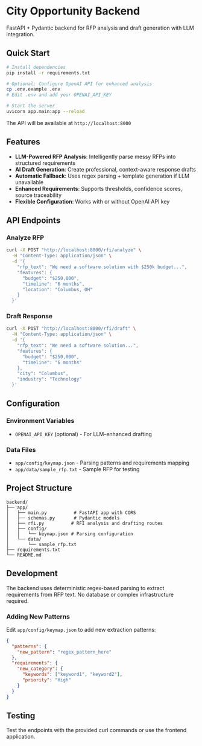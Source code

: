 # City Opportunity Backend

FastAPI + Pydantic backend for RFP analysis and draft generation with LLM integration.

## Quick Start

```bash
# Install dependencies
pip install -r requirements.txt

# Optional: Configure OpenAI API for enhanced analysis
cp .env.example .env
# Edit .env and add your OPENAI_API_KEY

# Start the server
uvicorn app.main:app --reload
```

The API will be available at `http://localhost:8000`

## Features

- **LLM-Powered RFP Analysis**: Intelligently parse messy RFPs into structured requirements
- **AI Draft Generation**: Create professional, context-aware response drafts
- **Automatic Fallback**: Uses regex parsing + template generation if LLM unavailable
- **Enhanced Requirements**: Supports thresholds, confidence scores, source traceability
- **Flexible Configuration**: Works with or without OpenAI API key

## API Endpoints

### Analyze RFP
```bash
curl -X POST "http://localhost:8000/rfi/analyze" \
  -H "Content-Type: application/json" \
  -d '{
    "rfp_text": "We need a software solution with $250k budget...",
    "features": {
      "budget": "$250,000",
      "timeline": "6 months",
      "location": "Columbus, OH"
    }
  }'
```

### Draft Response
```bash
curl -X POST "http://localhost:8000/rfi/draft" \
  -H "Content-Type: application/json" \
  -d '{
    "rfp_text": "We need a software solution...",
    "features": {
      "budget": "$250,000",
      "timeline": "6 months"
    },
    "city": "Columbus",
    "industry": "Technology"
  }'
```

## Configuration

### Environment Variables
- `OPENAI_API_KEY` (optional) - For LLM-enhanced drafting

### Data Files
- `app/config/keymap.json` - Parsing patterns and requirements mapping
- `app/data/sample_rfp.txt` - Sample RFP for testing

## Project Structure

```
backend/
├── app/
│   ├── main.py          # FastAPI app with CORS
│   ├── schemas.py       # Pydantic models
│   ├── rfi.py          # RFI analysis and drafting routes
│   ├── config/
│   │   └── keymap.json # Parsing configuration
│   └── data/
│       └── sample_rfp.txt
├── requirements.txt
└── README.md
```

## Development

The backend uses deterministic regex-based parsing to extract requirements from RFP text. No database or complex infrastructure required.

### Adding New Patterns

Edit `app/config/keymap.json` to add new extraction patterns:

```json
{
  "patterns": {
    "new_pattern": "regex_pattern_here"
  },
  "requirements": {
    "new_category": {
      "keywords": ["keyword1", "keyword2"],
      "priority": "High"
    }
  }
}
```

## Testing

Test the endpoints with the provided curl commands or use the frontend application.